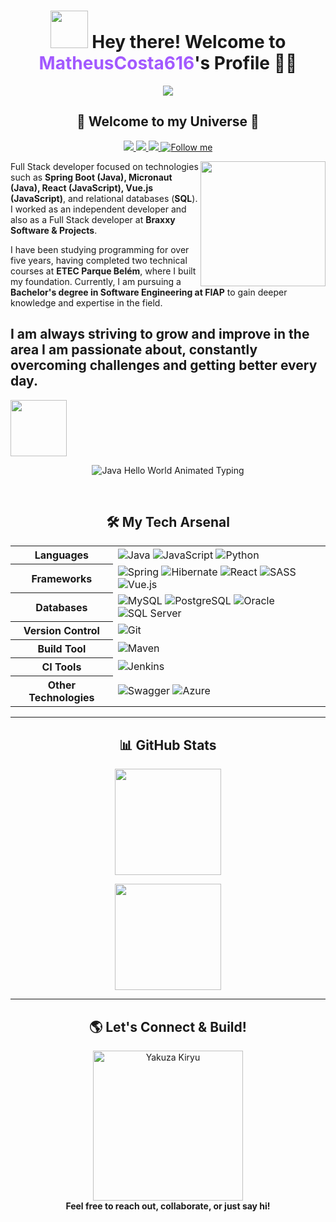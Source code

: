 <center></center>

<h1 align="center">
  <img height="60px" width="60px" src="https://i.gifer.com/origin/08/089af74235a38edcc7b433321f0a5472_w200.gif" />
  Hey there! Welcome to <span style="color:#a259ff;">MatheusCosta616</span>'s Profile 👨‍💻
</h1>

<p align="center">
  <img src="http://views.whatilearened.today/views/github/MatheusCosta616/views.svg"/>
</p>

<h2 align="center">🚀 Welcome to my Universe 🚀</h2>

<p align="center">
  <a href="https://www.linkedin.com/in/matheus-costa-b7a46425b/">
    <img src="https://img.shields.io/badge/-LinkedIn-0077B5?style=for-the-badge&logo=linkedin&logoColor=white"/>
  </a>
  <a href="mailto:matheus.costa2616@gmail.com">
    <img src="https://img.shields.io/badge/-Gmail-D14836?style=for-the-badge&logo=gmail&logoColor=white"/>
  </a>
  <a href="https://www.instagram.com/lukmat_76/">
    <img src="https://img.shields.io/badge/-Instagram-E4405F?style=for-the-badge&logo=instagram&logoColor=white"/>
  </a>
  <a href="https://github.com/MatheusCosta616">
    <img src="https://img.shields.io/github/followers/MatheusCosta616?label=Follow&style=social" title="Follow me"/>
  </a>
</p>

<img position="absolute" align="right" width="200px" src="https://i.pinimg.com/originals/2b/f5/20/2bf52068d4472114de09bb2734a70f2e.gif">

Full Stack developer focused on technologies such as **Spring Boot (Java), Micronaut (Java), React (JavaScript), Vue.js (JavaScript)**, and relational databases (**SQL**). I worked as an independent developer and also as a Full Stack developer at **Braxxy Software & Projects**.

I have been studying programming for over five years, having completed two technical courses at **ETEC Parque Belém**, where I built my foundation. Currently, I am pursuing a **Bachelor's degree in Software Engineering at FIAP** to gain deeper knowledge and expertise in the field.

I am always striving to grow and improve in the area I am passionate about, constantly overcoming challenges and getting better every day.
<br>
---
<div align="left">
<img src="https://media1.tenor.com/m/gxGrBVDTqXMAAAAd/yakuza-kiryu.gif" height="90" /> 
<p align="center">
  <img src="https://readme-typing-svg.demolab.com?font=Fira+Code&size=28&duration=2000&pause=1200&color=5F51B5&background=FFFFFF00&width=700&lines=public+class+HelloWorld+%7B++++;public+static+void+main(String[]+args)+%7B++++;System.out.println(%22Hello+World!%22);++++;%7D++++;%7D" alt="Java Hello World Animated Typing" />
</p>
</div>

<br>
<h2 align="center">🛠️ My Tech Arsenal</h2>

<!-- INÍCIO DO GRÁFICO COM BADGES -->
<table align="center">
  <tr>
    <th>Languages</th>
    <td>
      <img src="https://camo.githubusercontent.com/bea90da226e09b503e6c8fde824f4816b98dcf30cd31e803006bf6335af06890/68747470733a2f2f696d672e736869656c64732e696f2f62616467652f6a6176612d2532334544384230302e7376673f7374796c653d666f722d7468652d6261646765266c6f676f3d6f70656e6a646b266c6f676f436f6c6f723d7768697465" alt="Java"/>
      <img src="https://camo.githubusercontent.com/29d02b3669d6450d67e043cf5909e740dcb94c1e2306d88ac48b15b4ec55dc65/68747470733a2f2f696d672e736869656c64732e696f2f62616467652f6a6176617363726970742d2532333332333333302e7376673f7374796c653d666f722d7468652d6261646765266c6f676f3d6a617661736372697074266c6f676f436f6c6f723d253233463744463145" alt="JavaScript"/>
      <img src="https://camo.githubusercontent.com/0d0779a129f1dcf6c31613b701fe0646fd4e4d2ed2a7cbd61b27fd5514baa938/68747470733a2f2f696d672e736869656c64732e696f2f62616467652f707974686f6e2d3336373041303f7374796c653d666f722d7468652d6261646765266c6f676f3d707974686f6e266c6f676f436f6c6f723d666664643534" alt="Python"/>
    </td>
  </tr>
  <tr>
    <th>Frameworks</th>
    <td>
      <img src="https://camo.githubusercontent.com/9ee242f2c2b1eb587f7e42704b3a0629082aac88f66fff96d34723f777b07775/68747470733a2f2f696d672e736869656c64732e696f2f62616467652f737072696e672d2532333644423333462e7376673f7374796c653d666f722d7468652d6261646765266c6f676f3d737072696e67266c6f676f436f6c6f723d7768697465" alt="Spring"/>
      <img src="https://camo.githubusercontent.com/b0223dc941b9e1ddf32695517d822430e5cff521eb46d70015c34749114d7c65/68747470733a2f2f696d672e736869656c64732e696f2f62616467652f48696265726e6174652d3539363636433f7374796c653d666f722d7468652d6261646765266c6f676f3d48696265726e617465266c6f676f436f6c6f723d7768697465" alt="Hibernate"/>
      <img src="https://camo.githubusercontent.com/f93e05694a6f01f2f6a37713a454a942442a5ff2b33083891096a6f7e57842f8/68747470733a2f2f696d672e736869656c64732e696f2f62616467652f72656163742d2532333230323332612e7376673f7374796c653d666f722d7468652d6261646765266c6f676f3d7265616374266c6f676f436f6c6f723d253233363144414642" alt="React"/>
      <img src="https://camo.githubusercontent.com/ce0d3c1da502dcf16ea5aa734ebdd983ed9a4a4fe884fdb00e9a896ef0aa7789/68747470733a2f2f696d672e736869656c64732e696f2f62616467652f534153532d686f7470696e6b2e7376673f7374796c653d666f722d7468652d6261646765266c6f676f3d53415353266c6f676f436f6c6f723d7768697465" alt="SASS"/>
      <img src="https://camo.githubusercontent.com/f60dd0bb1184e95c8dafd368e1dd4c3a77aa21f928088b1f21d265f1c03621cf/68747470733a2f2f696d672e736869656c64732e696f2f62616467652f7675652e6a732d2532333335343935652e7376673f7374796c653d666f722d7468652d6261646765266c6f676f3d767565646f746a73266c6f676f436f6c6f723d253233344643303844" alt="Vue.js"/>
    </td>
  </tr>
  <tr>
    <th>Databases</th>
    <td>
      <img src="https://camo.githubusercontent.com/38ce4d8be94d27406f2989b56efec7cdc5e2c2d6509600746fede440245c5afa/68747470733a2f2f696d672e736869656c64732e696f2f62616467652f6d7973716c2d3434373941312e7376673f7374796c653d666f722d7468652d6261646765266c6f676f3d6d7973716c266c6f676f436f6c6f723d7768697465" alt="MySQL"/>
      <img src="https://camo.githubusercontent.com/544022edf8369d944e68802fc043b0268484709e334d23db2882590aeae296cb/68747470733a2f2f696d672e736869656c64732e696f2f62616467652f706f7374677265732d2532333331363139322e7376673f7374796c653d666f722d7468652d6261646765266c6f676f3d706f737467726573716c266c6f676f436f6c6f723d7768697465" alt="PostgreSQL"/>
      <img src="https://camo.githubusercontent.com/aa3bff3fc38b489e5b6fcc0288f5d2c89fdfd086643a20f6778591e2219d177c/68747470733a2f2f696d672e736869656c64732e696f2f62616467652f4f7261636c652d4638303030303f7374796c653d666f722d7468652d6261646765266c6f676f3d6f7261636c65266c6f676f436f6c6f723d7768697465" alt="Oracle"/>
      <img src="https://camo.githubusercontent.com/96edfbc58b60eada4599e396a5fc8dacd315cbb7dfcea55722c81da49fd6e26f/68747470733a2f2f696d672e736869656c64732e696f2f62616467652f4d6963726f736f667425323053514c2532305365727665722d4343323932373f7374796c653d666f722d7468652d6261646765266c6f676f3d6d6963726f736f667425323073716c253230736572766572266c6f676f436f6c6f723d7768697465" alt="SQL Server"/>
    </td>
  </tr>
  <tr>
    <th>Version Control</th>
    <td>
      <img src="https://camo.githubusercontent.com/94d83dc5838e2784bee25fe9e019bc2fda128676f32cef2f06baa0f6f3849b8c/68747470733a2f2f696d672e736869656c64732e696f2f62616467652f6769742d2532334630353033332e7376673f7374796c653d666f722d7468652d6261646765266c6f676f3d676974266c6f676f436f6c6f723d7768697465" alt="Git"/>
    </td>
  </tr>
  <tr>
    <th>Build Tool</th>
    <td>
      <img src="https://camo.githubusercontent.com/cfd93afae2e23a0768b3632b29f11ca4a0629ae6b6eb1d926abd1a1bafb46109/68747470733a2f2f696d672e736869656c64732e696f2f62616467652f4170616368652532304d6176656e2d4337314133363f7374796c653d666f722d7468652d6261646765266c6f676f3d4170616368652532304d6176656e266c6f676f436f6c6f723d7768697465" alt="Maven"/>
    </td>
  </tr>
  <tr>
    <th>CI Tools</th>
    <td>
      <img src="https://camo.githubusercontent.com/64b07f098af0d5cab6d5733d0052ef1980ad5b4af36509b8819e06e6eae734c4/68747470733a2f2f696d672e736869656c64732e696f2f62616467652f6a656e6b696e732d2532333243353236332e7376673f7374796c653d666f722d7468652d6261646765266c6f676f3d6a656e6b696e73266c6f676f436f6c6f723d7768697465" alt="Jenkins"/>
    </td>
  </tr>
  <tr>
    <th>Other Technologies</th>
    <td>
      <img src="https://camo.githubusercontent.com/579cca9d03e324c90d59af069554195682c0f3b67f61cd401efeaa3c0ae3974b/68747470733a2f2f696d672e736869656c64732e696f2f62616467652f2d537761676765722d253233436c6f6a7572653f7374796c653d666f722d7468652d6261646765266c6f676f3d73776167676572266c6f676f436f6c6f723d7768697465" alt="Swagger"/>
      <img src="https://camo.githubusercontent.com/4fe6eaf86e85cb22a5ab2d48bbc52ed98b4329e6583ff1a721941789e6296709/68747470733a2f2f696d672e736869656c64732e696f2f62616467652f617a7572652d2532333030373243362e7376673f7374796c653d666f722d7468652d6261646765266c6f676f3d6d6963726f736f6674617a757265266c6f676f436f6c6f723d7768697465" alt="Azure"/>
    </td>
  </tr>
</table>

---

<h2 align="center">📊 GitHub Stats</h2>

<p align="center">
  <img src="https://github-readme-stats.vercel.app/api?username=MatheusCosta616&show_icons=true&theme=tokyonight&hide_border=true" height="170"/>
</p>

<p align="center">
  <img src="https://github-profile-summary-cards.vercel.app/api/cards/profile-details?username=MatheusCosta616&theme=tokyonight" height="170"/>
</p>

---

<h2 align="center">🌎 Let's Connect & Build!</h2>

<p align="center">
  <img src="https://media1.tenor.com/m/bNFAMafRPRwAAAAd/kiryu-yakuza.gif" height="240" title="Yakuza Kiryu"/>
  <br>
  <b>Feel free to reach out, collaborate, or just say hi!</b>
</p>
